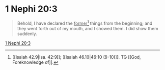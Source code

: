 # 1 Nephi 20:3

> Behold, I have declared the <u>former</u>[^a] things from the beginning; and they went forth out of my mouth, and I showed them. I did show them suddenly.

[1 Nephi 20:3](https://www.churchofjesuschrist.org/study/scriptures/bofm/1-ne/20?lang=eng&id=p3#p3)


[^a]: [[Isaiah 42.9|Isa. 42:9]]; [[Isaiah 46.10|46:10 (9-10)]]. TG [[God, Foreknowledge of]].

